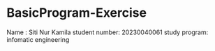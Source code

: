 # BasicProgram-Exercise
Name : Siti Nur Kamila 
student number: 20230040061
study program: infomatic engineering 
